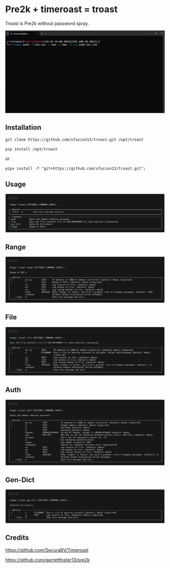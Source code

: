 

# Pre2k + timeroast = troast

Troast is Pre2k without password spray.

![](.github/sample.gif)

## Installation

```
git clone https://github.com/xfusion13/troast.git /opt/troast
```
```
pip install /opt/troast
```
or
```
pipx install -f "git+https://github.com/xfusion13/troast.git";
```

## Usage
![](.github/usage.png)

## Range
![](.github/range.png)

## File
![](.github/file.png)

## Auth
![](.github/auth.png)

## Gen-Dict
![](.github/gen-dict.png)

## Credits

https://github.com/SecuraBV/Timeroast

https://github.com/garrettfoster13/pre2k
